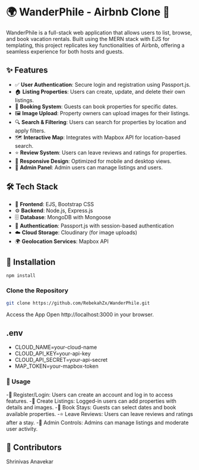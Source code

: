 # 🌍 WanderPhile - Airbnb Clone 🏡

WanderPhile is a full-stack web application that allows users to list, browse, and book vacation rentals. Built using the MERN stack with EJS for templating, this project replicates key functionalities of Airbnb, offering a seamless experience for both hosts and guests.

## ✨ Features

- ✅ **User Authentication**: Secure login and registration using Passport.js.
- 🏠 **Listing Properties**: Users can create, update, and delete their own listings.
- 📅 **Booking System**: Guests can book properties for specific dates.
- 🖼 **Image Upload**: Property owners can upload images for their listings.
- 🔍 **Search & Filtering**: Users can search for properties by location and apply filters.
- 🗺 **Interactive Map**: Integrates with Mapbox API for location-based search.
- ⭐ **Review System**: Users can leave reviews and ratings for properties.
- 📱 **Responsive Design**: Optimized for mobile and desktop views.
- 🔑 **Admin Panel**: Admin users can manage listings and users.

## 🛠 Tech Stack

- 🎨 **Frontend**: EJS, Bootstrap CSS
- ⚙️ **Backend**: Node.js, Express.js
- 🗄 **Database**: MongoDB with Mongoose
- 🔐 **Authentication**: Passport.js with session-based authentication
- ☁️ **Cloud Storage**: Cloudinary (for image uploads)
- 🌍 **Geolocation Services**: Mapbox API

## 🚀 Installation
```cd wanderphile
npm install
```

### Clone the Repository

```bash
git clone https://github.com/RebekahZx/WanderPhile.git 
```

Access the App
Open http://localhost:3000 in your browser.



## .env
- CLOUD_NAME=your-cloud-name
- CLOUD_API_KEY=your-api-key
- CLOUD_API_SECRET=your-api-secret
- MAP_TOKEN=your-mapbox-token

### 🎯 Usage
-👤 Register/Login: Users can create an account and log in to access features.
-🏡 Create Listings: Logged-in users can add properties with details and images.
-📅 Book Stays: Guests can select dates and book available properties.
-⭐ Leave Reviews: Users can leave reviews and ratings after a stay.
-🔧 Admin Controls: Admins can manage listings and moderate user activity.

## 👥 Contributors
Shrinivas Anavekar


